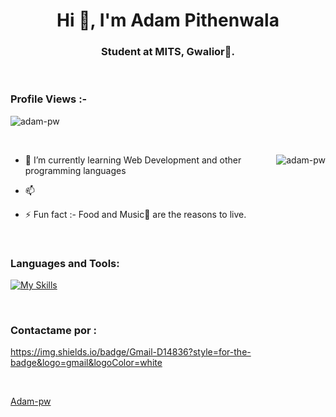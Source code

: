 <h1 align="center">Hi 👋, I'm Adam Pithenwala</h1>
<h3 align="center">Student at MITS, Gwalior🌟.</h3>

<br>

<p align="right">
<h3>Profile Views :-</h3> <img
    src="https://komarev.com/ghpvc/?username=adam-pw&label=Profile%20views&color=0e75b6&style=flat" alt="adam-pw" />
</p>

<br>

<p><img align="right" src="https://github.com/Adam-pw/Adam-pw/blob/main/animation_500_kxa883sd.gif" alt="adam-pw" /></p>


- 🌱 I’m currently learning Web Development and other programming languages

- 📫 

- ⚡ Fun fact :- Food and Music🎵 are the reasons to live.

<br>

<h3 align="left">Languages and Tools:</h3>
<p align="left">
    
[![My Skills](https://skillicons.dev/icons?i=js,html,css,java,cs,cpp,dotnet,mysql)](https://skillicons.dev)

</p>

<br>

<h3 align="left">Contactame por :</h3>
<p align="left"> 
    
 https://img.shields.io/badge/Gmail-D14836?style=for-the-badge&logo=gmail&logoColor=white

</p>

<br>



[Adam-pw](https://github.com/Adam-pw)
